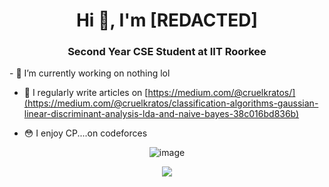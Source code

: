 <h1 align="center">Hi 👋, I'm [REDACTED]</h1>
<h3 align="center">Second Year CSE Student at IIT Roorkee</h3>
- 🔭 I’m currently working on nothing lol

- 📝 I regularly write articles on [https://medium.com/@cruelkratos/](https://medium.com/@cruelkratos/classification-algorithms-gaussian-linear-discriminant-analysis-lda-and-naive-bayes-38c016bd836b)
 
- 😳 I enjoy CP....on codeforces
<div align = "center">


![image](https://github.com/cruelkratos/cruelkratos/assets/116339436/431db284-f31b-459f-86e3-7759334e831c)

</div>
<p align="center">
  <a href="https://www.youtube.com/watch?v=dQw4w9WgXcQ">
    <img src="https://skillicons.dev/icons?i=c,cpp,latex,py,js,react,django,vscode,ps,xd,git,github,linux,neovim,vim" />
  </a>
</p>

